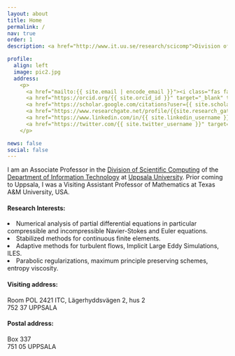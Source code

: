 ```yaml
---
layout: about
title: Home
permalink: /
nav: true
order: 1
description: <a href="http://www.it.uu.se/research/scicomp">Division of Scientific Computing</a>, <a href="http://www.it.uu.se">Department of Information Technology</a>, <a href="http://www.uu.se">Uppsala University</a>

profile:
  align: left
  image: pic2.jpg
  address:
    <p>
      <a href="mailto:{{ site.email | encode_email }}"><i class="fas fa-envelope fa-lg"></i></a>
      <a href="https://orcid.org/{{ site.orcid_id }}" target="_blank" title="ORCID"><i class="ai ai-orcid fa-lg"></i></a>
      <a href="https://scholar.google.com/citations?user={{ site.scholar_userid }}" target="_blank" title="Google Scholar"><i class="ai ai-google-scholar fa-lg"></i></a>
      <a href="https://www.researchgate.net/profile/{{site.research_gate_profile}}/" target="_blank" title="ResearchGate"><i class="ai ai-researchgate  fa-lg"></i></a>
      <a href="https://www.linkedin.com/in/{{ site.linkedin_username }}" target="_blank" title="LinkedIn"><i class="fab fa-linkedin  fa-lg"></i></a>
      <a href="https://twitter.com/{{ site.twitter_username }}" target="_blank" title="Twitter"><i class="fab fa-twitter  fa-lg"></i></a>
    </p>

news: false
social: false
---
```


  <p>
      <a href="mailto:{{ site.email | encode_email }}"><i class="fas fa-envelope fa-2x"></i></a>
      <a href="https://orcid.org/{{ site.orcid_id }}" target="_blank" title="ORCID"><i class="ai ai-orcid fa-2x"></i></a>
      <a href="https://scholar.google.com/citations?user={{ site.scholar_userid }}" target="_blank" title="Google Scholar"><i class="ai ai-google-scholar fa-2x"></i></a>
      <a href="https://www.researchgate.net/profile/{{site.research_gate_profile}}/" target="_blank" title="ResearchGate"><i class="ai ai-researchgate  fa-2x"></i></a>
      <a href="https://www.linkedin.com/in/{{ site.linkedin_username }}" target="_blank" title="LinkedIn"><i class="fab fa-linkedin  fa-2x"></i></a>
      <a href="https://twitter.com/{{ site.twitter_username }}" target="_blank" title="Twitter"><i class="fab fa-twitter  fa-2x"></i></a>
   </p>
  <p>
      <a href="mailto:{{ site.email | encode_email }}"><i class="fas fa-envelope fa-lg"></i></a>
      <a href="https://orcid.org/{{ site.orcid_id }}" target="_blank" title="ORCID"><i class="ai ai-orcid fa-lg"></i></a>
      <a href="https://scholar.google.com/citations?user={{ site.scholar_userid }}" target="_blank" title="Google Scholar"><i class="ai ai-google-scholar fa-lg"></i></a>
      <a href="https://www.researchgate.net/profile/{{site.research_gate_profile}}/" target="_blank" title="ResearchGate"><i class="ai ai-researchgate  fa-lg"></i></a>
      <a href="https://www.linkedin.com/in/{{ site.linkedin_username }}" target="_blank" title="LinkedIn"><i class="fab fa-linkedin  fa-lg"></i></a>
      <a href="https://twitter.com/{{ site.twitter_username }}" target="_blank" title="Twitter"><i class="fab fa-twitter  fa-lg"></i></a>
   </p>
 <p>
      <a href="mailto:{{ site.email | encode_email }}"><i class="fas fa-envelope"></i></a>
      <a href="https://orcid.org/{{ site.orcid_id }}" target="_blank" title="ORCID"><i class="ai ai-orcid"></i></a>
      <a href="https://scholar.google.com/citations?user={{ site.scholar_userid }}" target="_blank" title="Google Scholar"><i class="ai ai-google-scholar"></i></a>
      <a href="https://www.researchgate.net/profile/{{site.research_gate_profile}}/" target="_blank" title="ResearchGate"><i class="ai ai-researchgate"></i></a>
      <a href="https://www.linkedin.com/in/{{ site.linkedin_username }}" target="_blank" title="LinkedIn"><i class="fab fa-linkedin  "></i></a>
      <a href="https://twitter.com/{{ site.twitter_username }}" target="_blank" title="Twitter"><i class="fab fa-twitter  "></i></a>
   </p>

I am an Associate Professor in the 
<a href="http://www.it.uu.se/research/scicomp">Division of Scientific Computing</a> 
of the <a href="http://www.it.uu.se">Department of Information Technology</a>
at <a href="http://www.uu.se">Uppsala University</a>. 
Prior coming to Uppsala, I was a Visiting Assistant Professor of Mathematics at 
Texas A&M University, USA.

<h4>Research Interests:</h4> 
<li> 
  Numerical analysis of partial differential equations in particular
  compressible and incompressible Navier-Stokes and Euler equations.
</li>
<li> 
  Stabilized methods for continuous finite elements.
</li>
<li> 
  Adaptive methods for turbulent flows,
  Implicit Large Eddy Simulations, ILES.
</li>
<li> 
  Parabolic regularizations, maximum principle preserving schemes, entropy viscosity.
</li>

<h4>Visiting address:</h4> 
  Room POL 2421 ITC, Lägerhyddsvägen 2, hus 2 <br>
  752 37 UPPSALA

<h4>Postal address:</h4>
  Box 337 <br>
  751 05 UPPSALA
